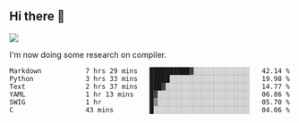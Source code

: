 


<!--
**liusy58/liusy58** is a ✨ _special_ ✨ repository because its `README.md` (this file) appears on your GitHub profile.

Here are some ideas to get you started:

- 🔭 I’m currently working on ...
- 🌱 I’m currently learning ...
- 👯 I’m looking to collaborate on ...
- 🤔 I’m looking for help with ...
- 💬 Ask me about ...
- 📫 How to reach me: ...
- 😄 Pronouns: ...
- ⚡ Fun fact: ...
-->
<!--
![](https://komarev.com/ghpvc/?username=liusy58&color=brightgreen&label=PROFILE+VIEWS)




- 🔭 I’m currently working on my .
- 📫 How to reach me:plz contact me by [email](liusy58@,ail2.sysu.edu.cn) or WeChat(LIUSIYU_58)
- 🏫 I'm an undergraduate in Sun-Yat-sen University majoring in the computer science. Expected to graduate in Spring 2021.
- 👯 I'm now interested in System such as OS, Compiler and Database. 
- 🤔 I’m looking for help with Database System.
-->

## Hi there 👋
![](https://komarev.com/ghpvc/?username=liusy58&color=brightgreen&label=PROFILE+VIEWS)



I'm now doing some research on compiler.



 <!--START_SECTION:waka-->

```text
Markdown           7 hrs 29 mins   ██████████▓░░░░░░░░░░░░░░   42.14 %
Python             3 hrs 33 mins   █████░░░░░░░░░░░░░░░░░░░░   19.98 %
Text               2 hrs 37 mins   ███▓░░░░░░░░░░░░░░░░░░░░░   14.77 %
YAML               1 hr 13 mins    █▓░░░░░░░░░░░░░░░░░░░░░░░   06.86 %
SWIG               1 hr            █▒░░░░░░░░░░░░░░░░░░░░░░░   05.70 %
C                  43 mins         █░░░░░░░░░░░░░░░░░░░░░░░░   04.06 %
```

<!--END_SECTION:waka-->
